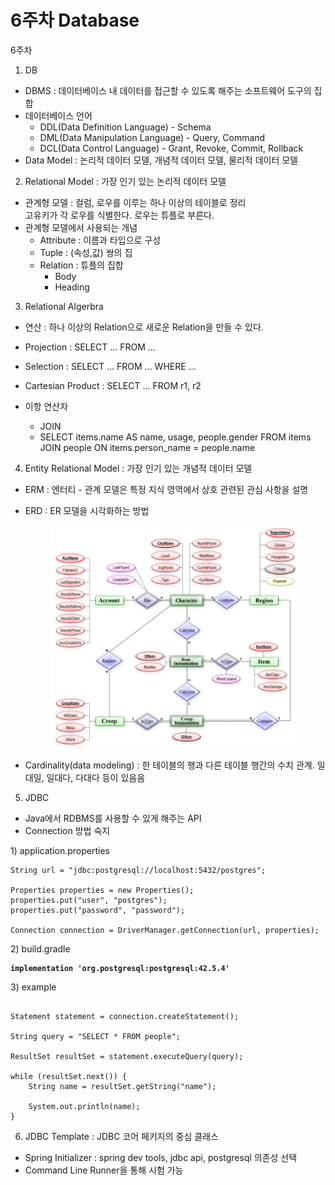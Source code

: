 # 6주차 Database

6주차

1. DB

* DBMS : 데이터베이스 내 데이터를 접근할 수 있도록 해주는 소프트웨어 도구의 집합
* 데이터베이스 언어&#x20;
  * DDL(Data Definition Language) - Schema
  * DML(Data Manipulation Language) - Query, Command
  * DCL(Data Control Language) - Grant, Revoke, Commit, Rollback
* Data Model : 논리적 데이터 모델, 개념적 데이터 모델, 물리적 데이터 모델



2. Relational Model : 가장 인기 있는 논리적 데이터 모델

* 관계형 모델 : 컬럼, 로우를 이루는 하나 이상의 테이블로 정리\
  고유키가 각 로우를 식별한다. 로우는 튜플로 부른다.
* 관계형 모델에서 사용되는 개념
  * Attribute : 이름과 타입으로 구성
  * Tuple : (속성,값) 쌍의 집
  * Relation : 튜플의 집합
    * Body
    * Heading



3. Relational Algerbra

* 연산 : 하나 이상의 Relation으로 새로운 Relation을 만들 수 있다.
* Projection : SELECT ...  FROM ...
* Selection : SELECT ... FROM ... WHERE ...
* Cartesian Product : SELECT ... FROM r1, r2
*   이항 연산자

    * JOIN
    * SELECT items.name AS name, usage, people.gender FROM items JOIN people ON items.person\_name = people.name



4. Entity Relational Model : 가장 인기 있는 개념적 데이터 모델

* ERM : 엔터티 - 관계 모델은 특정 지식 영역에서 상호 관련된 관심 사항을 설명
*   ERD : ER 모델을 시각화하는 방법

    <figure><img src=".gitbook/assets/image (2).png" alt=""><figcaption></figcaption></figure>
* Cardinality(data modeling) : 한 테이블의 행과 다른 테이블 행간의 수치 관계. 일대일, 일대다, 다대다 등이 있음음

5. JDBC

* Java에서 RDBMS를 사용할 수 있게 해주는 API
* Connection 방법 숙지

&#x20;  1\) application.properties

```
String url = "jdbc:postgresql://localhost:5432/postgres";

Properties properties = new Properties();
properties.put("user", "postgres");
properties.put("password", "password");

Connection connection = DriverManager.getConnection(url, properties);
```

&#x20;  2\) build.gradle

<pre><code><strong>implementation 'org.postgresql:postgresql:42.5.4'
</strong></code></pre>

&#x20;  3\) example

```

Statement statement = connection.createStatement();

String query = "SELECT * FROM people";

ResultSet resultSet = statement.executeQuery(query);

while (resultSet.next()) {
	String name = resultSet.getString("name");
	
	System.out.println(name);
}
```



6. JDBC Template : JDBC 코어 페키지의 중심 클래스

* Spring Initializer : spring dev tools, jdbc api, postgresql 의존성 선택
* Command Line Runner을 통해 시험 가능
